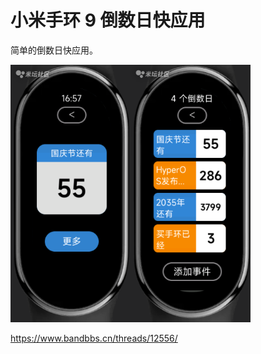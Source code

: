 # 小米手环 9 倒数日快应用

简单的倒数日快应用。

<img src="images/1.png" width="192px" /><img src="images/2.png" width="192px" />

https://www.bandbbs.cn/threads/12556/
